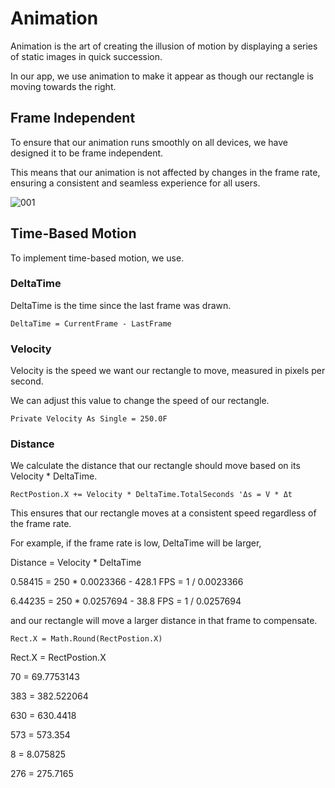 # Animation

Animation is the art of creating the illusion of motion by displaying a series of static images in quick succession.

In our app, we use animation to make it appear as though our rectangle is moving towards the right.


## Frame Independent


To ensure that our animation runs smoothly on all devices, we have designed it to be frame independent.

This means that our animation is not affected by changes in the frame rate,
ensuring a consistent and seamless experience for all users.

![001](https://github.com/JoeLumbley/Animation/assets/77564255/63b4a8fb-5097-4887-8d16-1b09fb8a209a)



## Time-Based Motion

To implement time-based motion, we use.


### DeltaTime

DeltaTime is the time since the last frame was drawn.

```
DeltaTime = CurrentFrame - LastFrame
```

### Velocity

Velocity is the speed we want our rectangle to move, measured in pixels per second.


We can adjust this value to change the speed of our rectangle.

```
Private Velocity As Single = 250.0F
```


### Distance

We calculate the distance that our rectangle should move based on its Velocity * DeltaTime.


```
RectPostion.X += Velocity * DeltaTime.TotalSeconds 'Δs = V * Δt
```

This ensures that our rectangle moves at a consistent speed regardless of the frame rate.


For example, if the frame rate is low, DeltaTime will be larger,

Distance = Velocity * DeltaTime

0.58415 = 250 * 0.0023366 - 428.1 FPS = 1 / 0.0023366

6.44235 = 250 * 0.0257694 - 38.8 FPS = 1 / 0.0257694

and our rectangle will move a larger distance in that frame to compensate.



  
  



```
Rect.X = Math.Round(RectPostion.X)
```


Rect.X = RectPostion.X

70 = 69.7753143

383 = 382.522064

630 = 630.4418

573 = 573.354

8 = 8.075825

276 = 275.7165

